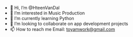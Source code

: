 - 👋 Hi, I’m @HteenVanDal
- 👀 I’m interested in Music Production 
- 🌱 I’m currently learning Python
- 💞️ I’m looking to collaborate on app development projects
- 📫 How to reach me Email: toyamwork@gmail.com

<!---
HteenVanDal/HteenVanDal is a ✨ special ✨ repository because its `README.md` (this file) appears on your GitHub profile.
You can click the Preview link to take a look at your changes.
--->
